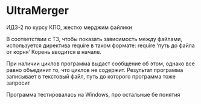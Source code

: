 # UltraMerger
ИДЗ-2 по курсу КПО, жестко мерджим файлики

В соответствии с ТЗ, чтобы показать зависимость между файлами, используется директива require в таком формате:
require ‘путь до файла от корня’
Корень вводится в начале.

При наличии циклов программа выдаст сообщение об этом, однако все равно объединит то, что циклов не содержит.
Результат программа записывает в текстовый файл, путь до которого программа тоже запросит




Программа тестировалась на Windows, про остальные бе понятия
